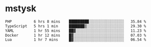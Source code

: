 # mstysk

<!--START_SECTION:waka-->

```txt
PHP          6 hrs 8 mins    █████████░░░░░░░░░░░░░░░░   35.84 %
TypeScript   5 hrs 1 min     ███████▒░░░░░░░░░░░░░░░░░   29.30 %
YAML         1 hr 55 mins    ██▓░░░░░░░░░░░░░░░░░░░░░░   11.23 %
Docker       1 hr 12 mins    █▓░░░░░░░░░░░░░░░░░░░░░░░   07.03 %
Lua          1 hr 7 mins     █▓░░░░░░░░░░░░░░░░░░░░░░░   06.54 %
```

<!--END_SECTION:waka-->
